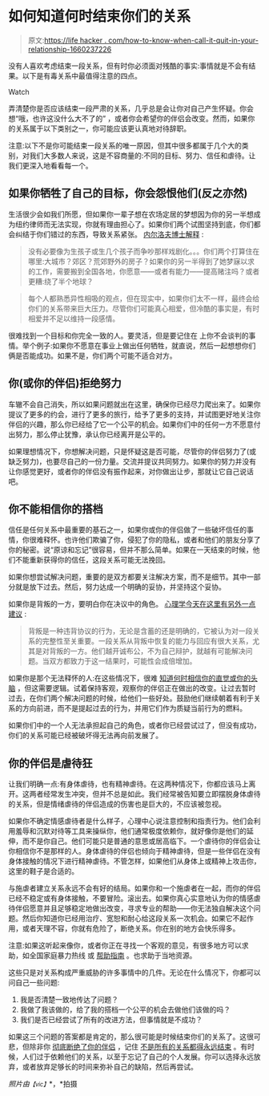 # 如何知道何时结束你们的关系

> 原文:[https://life hacker . com/how-to-know-when-call-it-quit-in-your-relationship-1660237226](https://lifehacker.com/how-to-know-when-to-call-it-quits-in-your-relationship-1660237226)

没有人喜欢考虑结束一段关系，但有时你必须面对残酷的事实:事情就是不会有结果。以下是有毒关系中最值得注意的四点。

Watch

弄清楚你是否应该结束一段严肃的关系，几乎总是会让你对自己产生怀疑。你会想“哦，也许这没什么大不了的” ，或者你会希望你的伴侣会改变。然而，如果你的关系属于以下类别之一，你可能应该更认真地对待辞职。

注意:以下不是你可能结束一段关系的唯一原因，但其中很多都属于几个大的类别，对我们大多数人来说，这是不容商量的:不同的目标、努力、信任和虐待。让我们更深入地看看每一个。

## 如果你牺牲了自己的目标，你会怨恨他们(反之亦然)

生活很少会如我们所愿，但如果你一辈子想在农场定居的梦想因为你的另一半想成为纽约律师而无法实现，你就有理由担心了。如果你们两个试图坚持到底，你们都会纠结于你们错过的东西，导致关系紧张。 [内尔洛夫博士解释](http://www.doctornerdlove.com/2012/02/time-to-break-up/all/1/) :

> 没有必要像为生孩子或生几个孩子而争吵那样戏剧化。。。你们两个打算住在哪里:大城市？郊区？荒郊野外的房子？如果你的另一半得到了她梦寐以求的工作，需要搬到全国各地，你愿意——或者有能力——提高赌注吗？或者更糟:绕了半个地球？

> 每个人都熟悉异性相吸的观点，但在现实中，如果你们太不一样，最终会给你们的关系带来巨大压力。尽管你们可能真心相爱，但冷酷的事实是，有时相爱并不足以维持一段感情。

很难找到一个目标和你完全一致的人。要灵活，但是要记住在 上你不会谈判的事情。举个例子:如果你不愿意在事业上做出任何牺牲，就直说，然后一起想想你们俩是否能成功。如果不是，你们两个可能不适合对方。

## 你(或你的伴侣)拒绝努力

车辙不会自己消失，所以如果问题就出在这里，确保你已经尽力爬出来了。如果你提议了更多的约会，进行了更多的旅行，给予了更多的支持，并试图更好地关注你伴侣的兴趣，那么你已经给了它一个公平的机会。如果你们中的任何一方不愿意付出努力，那么停止犹豫，承认你已经离开是公平的。

如果理想情况下，你想解决问题，只是怀疑这是否可能，尽管你的伴侣努力了(或缺乏努力)，也要尽自己的一份力量。交流并提议共同努力。如果你的努力并没有让你感觉更好，或者你的伴侣没有振作起来，对你做出让步，那就让它自己说话吧。

## 你不能相信你的搭档

信任是任何关系中最重要的基石之一，如果你或你的伴侣做了一些破坏信任的事情，你很难释怀。也许他们欺骗了你，侵犯了你的隐私，或者和他们的朋友分享了你的秘密。说“原谅和忘记”很容易，但并不那么简单。如果在一天结束的时候，他们不能重新获得你的信任，这段关系可能无法挽回。

如果你想尝试解决问题，重要的是双方都要关注解决方案，而不是细节。其中一部分就是放下过去。然后，努力达成一个明确的妥协，并坚持这个妥协。

如果你是背叛的一方，要明白你在决议中的角色。 [心理学今天在这里有另外一点建议](http://www.psychologytoday.com/blog/stronger-the-broken-places/201206/betrayal-it-s-not-just-about-infidelity-0) :

> 背叛是一种违背协议的行为，无论是含蓄的还是明确的，它被认为对一段关系的完整性至关重要。一段关系从背叛中恢复的能力与回应有很大关系，尤其是对背叛的一方。他们越开诚布公，不为自己辩护，就越有可能解决问题。当双方都致力于这一结果时，可能性会成倍增加。

如果你是那个无法释怀的人:在这些情况下，很难 [知道何时相信你的直觉或你的头脑](https://lifehacker.com/your-head-or-your-gut-how-to-know-which-to-trust-and-w-5917030) ，但这需要逻辑。试着保持客观，观察你的伴侣正在做出的改变。让过去暂时过去，在你们两个解决问题的时候，给他们一些好处。鼓励他们继续朝着有利于关系的方向前进，而不是提起过去的行为，并用它们作为质疑当前行为的燃料。

如果你们中的一个人无法承担起自己的角色，或者你已经尝试过了，但没有成功，你们的关系可能已经被破坏得无法再向前发展了。

## 你的伴侣是虐待狂

让我们明确一点:有身体虐待，也有精神虐待。在这两种情况下，你都应该马上离开。这两者经常发生冲突，但并不总是如此。我们经常被告知要立即摆脱身体虐待的关系，但是情绪虐待的伴侣造成的伤害也是巨大的，不应该被忽视。

如果你不确定情感虐待者是什么样子，心理中心说注意控制和指责行为。他们会利用羞辱和沉默对待等工具来操纵你，他们通常极度依赖你，就好像你是他们的延伸，而不是你自己。他们可能只是普通的意思或居高临下。一个虐待你的伴侣会让你相信你不是那样的人。身体虐待的伴侣也倾向于精神虐待，但是一些伴侣在没有身体接触的情况下进行精神虐待。不管怎样，如果他们从身体上或精神上攻击你，这里的鞋子是合适的。

与施虐者建立关系永远不会有好的结局。如果你和一个施虐者在一起，而你的伴侣已经不稳定或有身体接触，不要冒险。滚出去。如果你真心实意地认为你的情感虐待伴侣愿意并且足够稳定地做出改变，寻求专业的帮助——你无法独自解决这个问题。然后你知道你已经用治疗、宽恕和耐心给这段关系一次机会。如果它不起作用，或者天理不容，你就有危险了，断绝关系。你在别的地方会快乐得多。

注意:如果这听起来像你，或者你正在寻找一个客观的意见，有很多地方可以求助，如全国家庭暴力热线 或 [帮助指南](http://www.helpguide.org/articles/abuse/domestic-violence-and-abuse.htm) 。也求助于当地资源。

这些只是对关系构成严重威胁的许多事情中的几件。无论在什么情况下，你都可以问自己一些问题:

1.  我是否清楚一致地传达了问题？
2.  我做了我该做的，给了我的搭档一个公平的机会去做他们该做的吗？
3.  我们是否已经尝试了所有的改进方法，但事情就是不成功？

如果这三个问题的答案都是肯定的，那么很可能是时候结束你们的关系了。这很可悲，但除非你 [彻底断绝了你的伴侣](https://medium.com/@reifman/shining-light-on-cutoff-culture-5ebf4e53294c) ，记住 [不是所有的关系都得永远结束](http://www.doctornerdlove.com/2012/06/get-together-with-your-ex/all/1/) 。有时候，人们过于依赖他们的关系，以至于忘记了自己的个人发展。你可以选择永远放弃，或者放弃足够长的时间来弥补自己的缺陷，然后再尝试。

*照片由*<small>*【vic】*</small>*，*拍摄